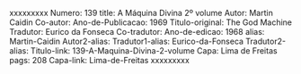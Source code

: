 xxxxxxxxx
Numero: 139
title: A Máquina Divina 2º volume
Autor: Martin Caidin
Co-autor: 
Ano-de-Publicacao: 1969
Titulo-original: The God Machine
Tradutor: Eurico da Fonseca
Co-tradutor: 
Ano-de-edicao: 1968
alias: Martin-Caidin
Autor2-alias: 
Tradutor1-alias: Eurico-da-Fonseca
Tradutor2-alias: 
Titulo-link: 139-A-Maquina-Divina-2-volume
Capa: Lima de Freitas
pags: 208
Capa-link: Lima-de-Freitas
xxxxxxxxx